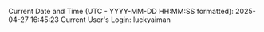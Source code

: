 Current Date and Time (UTC - YYYY-MM-DD HH:MM:SS formatted): 2025-04-27 16:45:23
Current User's Login: luckyaiman
